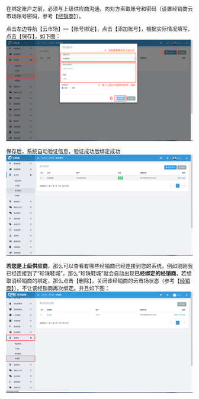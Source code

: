 在绑定账户之前，必须与上级供应商沟通，向对方索取账号和密码（设置经销商云市场账号密码，参考【[经销商](/jing-xiao-shang/tian-jia-jing-xiao-shang.md)】）。

点击左边导航【云市场】—【账号绑定】，点击【添加账号】，根据实际情况填写，点击【保存】，如下图：![](/assets/ysc-1.png)

保存后，系统自动验证信息，验证成功后绑定成功![](/assets/ysc-2.png)

**若您是上级供应商**，那么可以查看有哪些经销商已经连接到您的系统，例如刚刚我已经连接到了“珍珠鞋城”，那么“珍珠鞋城”就会自动出现**已经绑定的经销商**，若想取消经销商的绑定，那么点击【删除】，关闭该经销商的云市场状态（参考【[经销商](/jing-xiao-shang/tian-jia-jing-xiao-shang.md)】），不让该经销商再次绑定。并且如下图：![](/assets/ysc-3.png)

